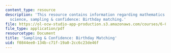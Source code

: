 ```yaml
---
content_type: resource
description: 'This resource contains information regarding mathematics for computer
  science, sampling & confidence: Birthday matching.'
file: https://ol-ocw-studio-app-production.s3.amazonaws.com/courses/6-042j-mathematics-for-computer-science-spring-2015/f0844ee0134bc71f19a02cc6c23de46f_MIT6_042JS15_Birthday.pdf
file_type: application/pdf
resourcetype: Document
title: 'Sampling & Confidence: Birthday Matching'
uid: f0844ee0-134b-c71f-19a0-2cc6c23de46f
---
```

